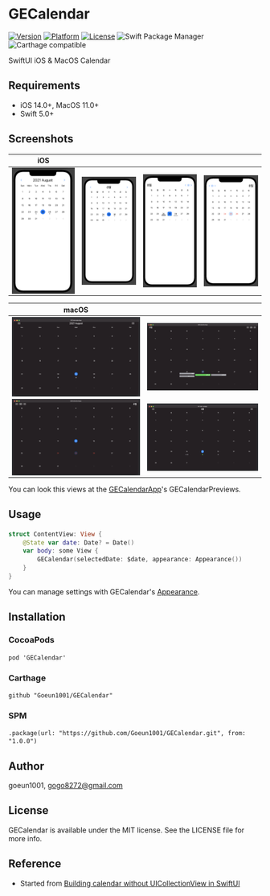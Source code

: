 # GECalendar

[![Version](https://img.shields.io/cocoapods/v/GECalendar.svg?style=flat)](https://cocoapods.org/pods/GECalendar)
[![Platform](https://img.shields.io/cocoapods/p/GECalendar.svg?style=flat)](https://cocoapods.org/pods/GECalendar)
[![License](https://img.shields.io/cocoapods/l/GECalendar.svg?style=flat)](https://cocoapods.org/pods/GECalendar)
![Swift Package Manager](https://img.shields.io/badge/Swift_Package_Manager-compatible-4BC51D.svg?style=flat)
![Carthage compatible](https://img.shields.io/badge/Carthage-compatible-4BC51D.svg?style=flat)

SwiftUI iOS & MacOS Calendar

## Requirements

- iOS 14.0+, MacOS 11.0+
- Swift 5.0+

## Screenshots

| iOS                                                         |                                                           |                                                           |                                                            |
| ----------------------------------------------------------- | --------------------------------------------------------- | --------------------------------------------------------- | ---------------------------------------------------------- |
| <img align="left" width="400" src="./images/iOS/three.png"> | <img align="left" width="400" src="./images/iOS/two.png"> | <img align="left" width="400" src="./images/iOS/one.png"> | <img align="left" width="400" src="./images/iOS/four.png"> |

| macOS                                                       |                                                            |
| ----------------------------------------------------------- | ---------------------------------------------------------- |
| <img align="left" width="700" src="./images/OSX/two.png">   | <img align="left" width="700" src="./images/OSX/one.png">  |
| <img align="left" width="700" src="./images/OSX/three.png"> | <img align="left" width="700" src="./images/OSX/four.png"> |

You can look this views at the [GECalendarApp](https://github.com/Goeun1001/GECalendar/tree/master/Demo/GECalendarApp)'s GECalendarPreviews.

## Usage

```swift
struct ContentView: View {
    @State var date: Date? = Date()
    var body: some View {
        GECalendar(selectedDate: $date, appearance: Appearance())
    }
}
```

You can manage settings with GECalendar's [Appearance](https://github.com/Goeun1001/GECalendar/blob/master/Sources/GECalendar/Shared/Appearance.swift).

## Installation

### CocoaPods

```
pod 'GECalendar'
```

### Carthage

```
github "Goeun1001/GECalendar"
```

### SPM

```
.package(url: "https://github.com/Goeun1001/GECalendar.git", from: "1.0.0")
```

## Author

goeun1001, [gogo8272@gmail.com](mailto:gogo8272@gmail.com)

## License

GECalendar is available under the MIT license. See the LICENSE file for more info.

## Reference

- Started from [Building calendar without UICollectionView in SwiftUI](https://swiftwithmajid.com/2020/05/06/building-calendar-without-uicollectionview-in-swiftui/)
